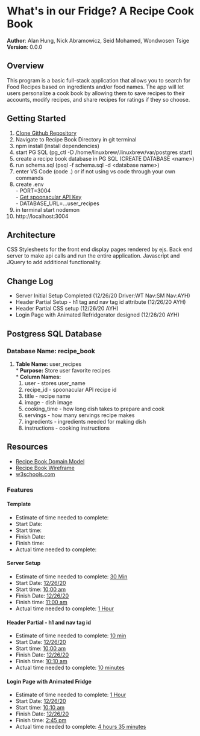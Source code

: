 # What's in our Fridge? A Recipe Cook Book

**Author**: Alan Hung, Nick Abramowicz, Seid Mohamed, Wondwosen Tsige
**Version**: 0.0.0

## Overview
This program is a basic full-stack application that allows you to search for Food Recipes based on ingredients and/or food names.  The app will let users personalize a cook book by allowing them to save recipes to their accounts, modify recipes, and share recipes for ratings if they so choose.

## Getting Started
  1. [Clone Github Repository](https://github.com/AlanYHung/Recipe_Book)
  1. Navigate to Recipe Book Directory in git terminal
  1. npm install (install dependencies)
  1. start PG SQL (pg_ctl -D /home/linuxbrew/.linuxbrew/var/postgres start)
  1. create a recipe book database in PG SQL (CREATE DATABASE \<name\>)
  1. run schema.sql (psql -f schema.sql -d \<database name\>)
  1. enter VS Code (code .) or if not using vs code through your own commands
  1. create .env <br>
    - PORT=3004 <br>
    - [Get spoonacular API Key](https://spoonacular.com/food-api/pricing) <br>
    - DATABASE_URL=...user_recipes
  1. in terminal start nodemon
  1. http://localhost:3004

## Architecture
CSS Stylesheets for the front end display pages rendered by ejs. Back end server to make api calls and run the entire application.  Javascript and JQuery to add additional functionality.

## Change Log
* Server Initial Setup Completed (12/26/20 Driver:WT Nav:SM Nav:AYH)
* Header Partial Setup - h1 tag and nav tag id attribute (12/26/20 AYH)
* Header Partial CSS setup (12/26/20 AYH)
* Login Page with Animated Refridgerator designed (12/26/20 AYH)

## Postgress SQL Database
### Database Name: recipe_book
  1. __Table Name:__ user_recipes <br>
    * __Purpose:__ Store user favorite recipes <br>
    * __Column Names:__
      1. user - stores user_name
      1. recipe_id - spoonacular API recipe id
      1. title - recipe name
      1. image - dish image
      1. cooking_time - how long dish takes to prepare and cook
      1. servings - how many servings recipe makes
      1. ingredients - ingredients needed for making dish
      1. instructions - cooking instructions

## Resources
  * [Recipe Book Domain Model](./images/Recipe_Book_Domain.PNG)
  * [Recipe Book Wireframe](./images/Wireframe.PNG)
  * [w3schools.com](https://www.w3schools.com/)

### Features
#### Template
  * Estimate of time needed to complete: <u></u>
  * Start Date: <u></u>
  * Start time: <u></u>
  * Finish Date: <u></u>
  * Finish time: <u></u>
  * Actual time needed to complete: <u></u>

#### Server Setup
  * Estimate of time needed to complete: <u>30 Min</u>
  * Start Date: <u>12/26/20</u>
  * Start time: <u>10:00 am</u>
  * Finish Date: <u>12/26/20</u>
  * Finish time: <u>11:00 am</u>
  * Actual time needed to complete: <u>1 Hour</u>

#### Header Partial - h1 and nav tag id
  * Estimate of time needed to complete: <u>10 min</u>
  * Start Date: <u>12/26/20</u>
  * Start time: <u>10:00 am</u>
  * Finish Date: <u>12/26/20</u>
  * Finish time: <u>10:10 am</u>
  * Actual time needed to complete: <u>10 minutes</u>

#### Login Page with Animated Fridge
  * Estimate of time needed to complete: <u>1 Hour</u>
  * Start Date: <u>12/26/20</u>
  * Start time: <u>10:10 am</u>
  * Finish Date: <u>12/26/20</u>
  * Finish time: <u>2:45 pm</u>
  * Actual time needed to complete: <u>4 hours 35 minutes</u>
